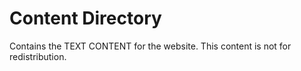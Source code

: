 # Content Directory

Contains the TEXT CONTENT for the website. This content is not for
redistribution.